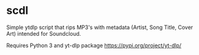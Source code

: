 # scdl
Simple ytdlp script that rips MP3's with metadata (Artist, Song Title, Cover Art) intended for Soundcloud.

Requires Python 3 and yt-dlp package https://pypi.org/project/yt-dlp/
